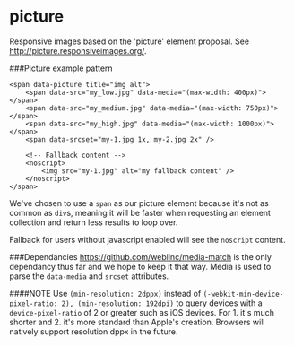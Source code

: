 picture
=======

Responsive images based on the 'picture' element proposal. See http://picture.responsiveimages.org/.

###Picture example pattern
```
<span data-picture title="img alt">
    <span data-src="my_low.jpg" data-media="(max-width: 400px)"></span>
    <span data-src="my_medium.jpg" data-media="(max-width: 750px)"></span>
    <span data-src="my_high.jpg" data-media="(max-width: 1000px)"></span>
    <span data-srcset="my-1.jpg 1x, my-2.jpg 2x" />
    
    <!-- Fallback content -->
    <noscript>
        <img src="my-1.jpg" alt="my fallback content" />
    </noscript>
</span>
```

We've chosen to use a ```span``` as our picture element because it's not as common as ```div```s, meaning it will be faster when requesting an element collection and return less results to loop over.

Fallback for users without javascript enabled will see the ```noscript``` content.

###Dependancies
https://github.com/weblinc/media-match is the only dependancy thus far and we hope to keep it that way. Media is used to parse the ```data-media``` and ```srcset``` attributes.

####NOTE
Use ```(min-resolution: 2dppx)``` instead of ```(-webkit-min-device-pixel-ratio: 2), (min-resolution: 192dpi)``` to query devices with a ```device-pixel-ratio``` of 2 or greater such as iOS devices. For 1. it's much shorter and 2. it's more standard than Apple's creation. Browsers will natively support resolution dppx in the future.
